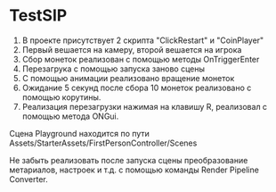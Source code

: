 # TestSIP
 1) В проекте присутствует 2 скрипта "ClickRestart" и "CoinPlayer"
 2) Первый вешается на камеру, второй вешается на игрока
 3) Сбор монеток реализован с помощью методы OnTriggerEnter
 4) Перезагрука с помощью запуска заново сцены
 5) С помощью анимации реализовано вращение монеток
 6) Ожидание 5 секунд после сбора 10 монеток реализовано с помощью корутины. 
 7) Реализация перезагрузки нажимая на клавишу R, реализовал с помощью метода ONGui.

Сцена Playground находится по пути Assets/StarterAssets/FirstPersonController/Scenes 

Не забыть реализовать после запуска сцены преобразование метариалов, настроек и т.д. с помощью команды Render Pipeline Converter.
